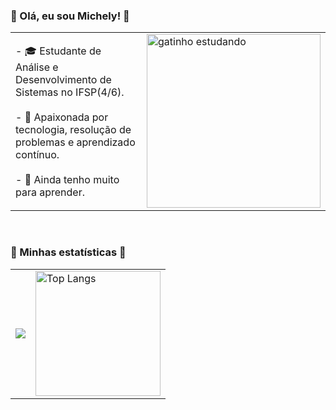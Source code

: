 ### **🌟 Olá, eu sou Michely! 🌟**

<table width="300">
  <tr>
    <td>
      - 🎓 Estudante de Análise e Desenvolvimento de Sistemas no IFSP(4/6).<br><br>
      - 🚀 Apaixonada por tecnologia, resolução de problemas e aprendizado contínuo.<br><br>
      - 🌱 Ainda tenho muito para aprender.<br>
    </td>
    <td>
      <img src="https://i.pinimg.com/originals/35/98/8b/35988bf09ce2be958e36f4bc8f4575d1.gif" alt="gatinho estudando" width="278">
    </td>
  </tr>
</table>
<br>

### **🌟 Minhas estatísticas 🌟**

<table>
  <tr>
    <td>
     <img src="https://streak-stats.demolab.com/?user=Michelyserras&theme=bear&background=000&border=30A3DC&dates=FFF"> 
    </td>
    <td>
     <img src="https://github-readme-stats-git-masterrstaa-rickstaa.vercel.app/api/top-langs/?username=Michelyserras&layout=compact&bg_color=000&border_color=30A3DC&title_color=E94D5F&text_color=FFF" alt="Top Langs" style="height: 200px; width: auto;">
  </tr>
</table>


<!---
Michelyserras/Michelyserras is a ✨ special ✨ repository because its `README.md` (this file) appears on your GitHub profile.
You can click the Preview link to take a look at your changes.
--->
